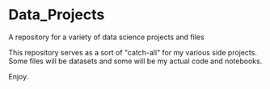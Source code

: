 # Data_Projects
A repository for a variety of data science projects and files

This repository serves as a sort of "catch-all" for my various side projects.
Some files will be datasets and some will be my actual code and notebooks.

Enjoy.
